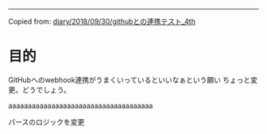 ---

Copied from: [diary/2018/09/30/githubとの連携テスト_4th](/posts/27)

# 目的
GitHubへのwebhook連携がうまくいっているといいなぁという願い
ちょっと変更。どうでしょう。

aaaaaaaaaaaaaaaaaaaaaaaaaaaaaaaaaaaaa

パースのロジックを変更
